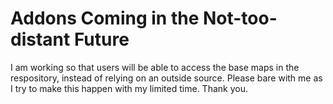 # Addons Coming in the Not-too-distant Future
I am working so that users will be able to access the base maps in the respository, instead of relying on an outside source. Please bare with me as I try to make this happen with my limited time. Thank you.
